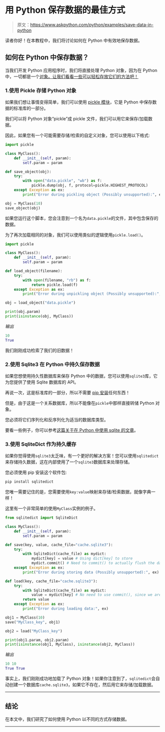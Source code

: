 # 用 Python 保存数据的最佳方式

> 原文：<https://www.askpython.com/python/examples/save-data-in-python>

读者你好！在本教程中，我们将讨论如何在 Python 中有效地保存数据。

## 如何在 Python 中保存数据？

当我们开发 Python 应用程序时，我们将直接处理 Python 对象，因为在 Python 中，一切都是一个[对象。让我们看看一些可以轻松存放它们的方法吧！](https://www.askpython.com/python/oops/python-classes-objects)

### 1.使用 Pickle 存储 Python 对象

如果我们想让事情变得简单，我们可以使用 [pickle 模块](https://www.askpython.com/python-modules/pickle-module-python)，它是 Python 中保存数据的标准库的一部分。

我们可以将 Python 对象“pickle”成 pickle 文件，我们可以用它来保存/加载数据。

因此，如果您有一个可能需要存储/检索的自定义对象，您可以使用以下格式:

```py
import pickle

class MyClass():
    def __init__(self, param):
        self.param = param

def save_object(obj):
    try:
        with open("data.pickle", "wb") as f:
            pickle.dump(obj, f, protocol=pickle.HIGHEST_PROTOCOL)
    except Exception as ex:
        print("Error during pickling object (Possibly unsupported):", ex)

obj = MyClass(10)
save_object(obj)

```

如果您运行这个脚本，您会注意到一个名为`data.pickle`的文件，其中包含保存的数据。

为了再次加载相同的对象，我们可以使用类似的逻辑使用`pickle.load()`。

```py
import pickle

class MyClass():
    def __init__(self, param):
        self.param = param

def load_object(filename):
    try:
        with open(filename, "rb") as f:
            return pickle.load(f)
    except Exception as ex:
        print("Error during unpickling object (Possibly unsupported):", ex)

obj = load_object("data.pickle")

print(obj.param)
print(isinstance(obj, MyClass))

```

*输出*

```py
10
True

```

我们刚刚成功检索了我们的旧数据！

### 2.使用 Sqlite3 在 Python 中持久保存数据

如果您想使用持久性数据库来保存 Python 中的数据，您可以使用`sqlite3`库，它为您提供了使用 Sqlite 数据库的 API。

再说一次，这是标准库的一部分，所以不需要 [pip 安装](https://www.askpython.com/python-modules/python-pip)任何东西！

但是，由于这是一个关系数据库，所以不能像在`pickle`中那样直接转储 Python 对象。

您必须将它们序列化和反序列化为适当的数据库类型。

要看一些例子，你可以参考[这篇关于在 Python 中使用 sqlite 的文章](https://www.askpython.com/python-modules/python-sqlite-module)。

### 3.使用 SqliteDict 作为持久缓存

如果你觉得使用`sqlite3`太乏味，有一个更好的解决方案！您可以使用`sqlitedict`来存储持久数据，这在内部使用了一个`sqlite3`数据库来处理存储。

您必须使用 pip 安装这个软件包:

```py
pip install sqlitedict

```

您唯一需要记住的是，您需要使用`key:value`映射来存储/检索数据，就像字典一样！

这里有一个非常简单的使用`MyClass`实例的例子。

```py
from sqlitedict import SqliteDict

class MyClass():
    def __init__(self, param):
        self.param = param

def save(key, value, cache_file="cache.sqlite3"):
    try:
        with SqliteDict(cache_file) as mydict:
            mydict[key] = value # Using dict[key] to store
            mydict.commit() # Need to commit() to actually flush the data
    except Exception as ex:
        print("Error during storing data (Possibly unsupported):", ex)

def load(key, cache_file="cache.sqlite3"):
    try:
        with SqliteDict(cache_file) as mydict:
            value = mydict[key] # No need to use commit(), since we are only loading data!
        return value
    except Exception as ex:
        print("Error during loading data:", ex)

obj1 = MyClass(10)
save("MyClass_key", obj1)

obj2 = load("MyClass_key")

print(obj1.param, obj2.param)
print(isinstance(obj1, MyClass), isinstance(obj2, MyClass))

```

*输出*

```py
10 10
True True

```

事实上，我们刚刚成功地加载了 Python 对象！如果你注意到了，`sqlitedict`会自动创建一个数据库`cache.sqlite3`，如果它不存在，然后用它来存储/加载数据。

* * *

## 结论

在本文中，我们研究了如何使用 Python 以不同的方式存储数据。

* * *